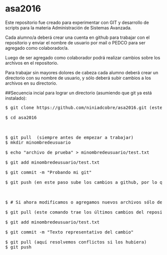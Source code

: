 # asa2016
Este repositorio fue creado para experimentar con GIT y desarrollo de scripts para la materia Administración de Sistemas Avanzada. 

Cada alumno/a deberá crear una cuenta en github para trabajar con el repositorio y enviar el nombre de usuario por mail o PEDCO para ser agregado como colaborador/a. 

Luego de ser agregado como colaborador podrá realizar cambios sobre los archivos en el repositorio. 

Para trabajar sin mayores dolores de cabeza cada alumno deberá crear un directorio con su nombre de usuario, y sólo deberá subir cambios a los archivos en su directorio. 

##Secuencia incial para lograr un directorio (asumiendo que git ya está instalado):
<pre>
$ git clone https://github.com/niniadcobre/asa2016.git (este paso se hace por única vez) <br>
$ cd asa2016 <br>
<br> 
$ git pull  (siempre antes de empezar a trabajar) 
$ mkdir minombredeusuario <br>
$ echo "archivo de prueba" > minombredeusuario/test.txt <br>
$ git add minombredeusuario/test.txt<br>
$ git commit -m "Probando mi git"<br>
$ git push (en este paso sube los cambios a github, por lo que me va a pedir nombre de usuario y contraseña. Recuerden que para poder escribir necesitan estar como colaboradores). <br>
<br>
$ # Si ahora modificamos o agregamos nuevos archivos sólo debemos hacer: <br>
$ git pull (este comando trae los últimos cambios del repositorio, es conveniente hacerlo siempre antes de pensar en subir cambios)<br>
$ git add minombredeusuario/test.txt <br>
$ git commit -m "Texto representativo del cambio"<br>
$ git pull (aquí resolvemos conflictos si los hubiera)
$ git push <br>
</pre>


